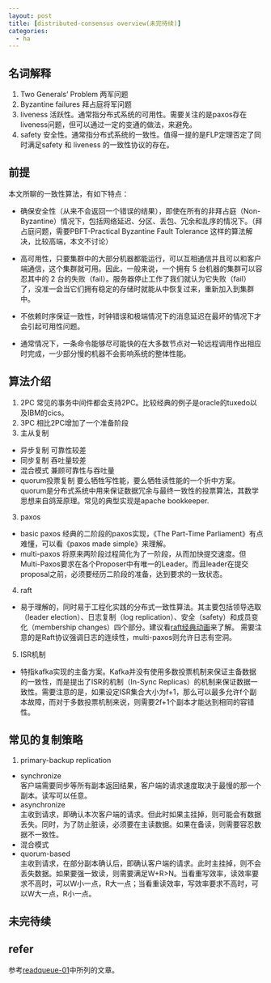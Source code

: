 ```yaml
---
layout: post
title: [distributed-consensus overview(未完待续)]
categories:
  - ha
---
```


## 名词解释
1. Two Generals’ Problem
  两军问题
2. Byzantine failures
  拜占庭将军问题
3. liveness
  活跃性。通常指分布式系统的可用性。需要关注的是paxos存在liveness问题，但可以通过一定的变通的做法，来避免。
4. safety
  安全性。通常指分布式系统的一致性。值得一提的是FLP定理否定了同时满足safety 和 liveness 的一致性协议的存在。

## 前提
本文所聊的一致性算法，有如下特点：
* 确保安全性（从来不会返回一个错误的结果），即使在所有的非拜占庭（Non-Byzantine）情况下，包括网络延迟、分区、丢包、冗余和乱序的情况下。（拜占庭问题，需要PBFT-Practical Byzantine Fault Tolerance 这样的算法解决，比较高端，本文不讨论）

* 高可用性，只要集群中的大部分机器都能运行，可以互相通信并且可以和客户端通信，这个集群就可用。因此，一般来说，一个拥有 5 台机器的集群可以容忍其中的 2 台的失败（fail）。服务器停止工作了我们就认为它失败（fail）了，没准一会当它们拥有稳定的存储时就能从中恢复过来，重新加入到集群中。

* 不依赖时序保证一致性，时钟错误和极端情况下的消息延迟在最坏的情况下才会引起可用性问题。

* 通常情况下，一条命令能够尽可能快的在大多数节点对一轮远程调用作出相应时完成，一少部分慢的机器不会影响系统的整体性能。

## 算法介绍
1. 2PC
  常见的事务中间件都会支持2PC。比较经典的例子是oracle的tuxedo以及IBM的cics。
2. 3PC
  相比2PC增加了一个准备阶段
3. 主从复制
  * 异步复制
    可靠性较差
  * 同步复制
    吞吐量较差
  * 混合模式
    兼顾可靠性与吞吐量
  * quorum投票复制
    要么牺牲写性能，要么牺牲读性能的一个折中方案。
    quorum是分布式系统中用来保证数据冗余与最终一致性的投票算法，其数学思想来自鸽笼原理。常见的典型实现是apache bookkeeper.
3. paxos
  * basic paxos
    经典的二阶段的paxos实现，《The Part-Time Parliament》有点难懂，可以看《paxos made simple》来理解。
  * multi-paxos
    将原来两阶段过程简化为了一阶段，从而加快提交速度。但Multi-Paxos要求在各个Proposer中有唯一的Leader。而且leader在提交proposal之前，必须要经历二阶段的准备，达到要求的一致状态。
4. raft
  * 易于理解的，同时易于工程化实践的分布式一致性算法。其主要包括领导选取（leader election）、日志复制（log replication）、安全（safety）和成员变化（membership changes）四个部分。建议看[raft经典动画](http://thesecretlivesofdata.com/raft/)来了解。 需要注意的是Raft协议强调日志的连续性，multi-paxos则允许日志有空洞。
5. ISR机制
  * 特指kafka实现的主备方案。Kafka并没有使用多数投票机制来保证主备数据的一致性，而是提出了ISR的机制（In-Sync Replicas）的机制来保证数据一致性。需要注意的是，如果设定ISR集合大小为f+1，那么可以最多允许f个副本故障，而对于多数投票机制来说，则需要2f+1个副本才能达到相同的容错性。

## 常见的复制策略
1. primary-backup replication  
  * synchronize  
    客户端需要同步等所有副本返回结果，客户端的请求速度取决于最慢的那一个副本。读写可以任意。
  * asynchronize  
    主收到请求，即确认本次客户端的请求。但此时如果主挂掉，则可能会有数据丢失。同时，为了防止脏读，必须要在主读数据。如果在备读，则需要容忍数据不一致性。
  * 混合模式
  * quorum-based   
    主收到请求，在部分副本确认后，即确认客户端的请求。此时主挂掉，则不会丢失数据。如果要强一致读，则需要满足W+R>N。当看重写效率，读效率要求不高时，可以W小一点，R大一点；当看重读效率，写效率要求不高时，可以W大一点，R小一点。

## 未完待续

## refer
参考[readqueue-01](http://xmtsui.github.io/blog/readqueue/2017/03/14/readqueue-01.html)中所列的文章。
